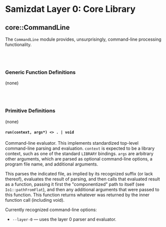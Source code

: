 Samizdat Layer 0: Core Library
==============================

core::CommandLine
-----------------

The `CommandLine` module provides, unsurprisingly, command-line processing
functionality.

<br><br>
### Generic Function Definitions

(none)


<br><br>
### Primitive Definitions

(none)


#### `run(context, args*) <> . | void`

Command-line evaluator. This implements standardized top-level command-line
parsing and evaluation. `context` is expected to be a library context, such
as one of the standard `LIBRARY` bindings. `args` are arbitrary other
arguments, which are parsed as optional command-line options, a program
file name, and additional arguments.

This parses the indicated file, as implied by its recognized suffix
(or lack thereof), evaluates the result of parsing, and then calls that
evaluated result as a function, passing it first the "componentized"
path to itself (see `Io1::pathFromFlat`), and then any additional
arguments that were passed to this function. This function returns whatever
was returned by the inner function call (including void).

Currently recognized command-line options:

* `--layer-0` &mdash; uses the layer 0 parser and evaluator.
